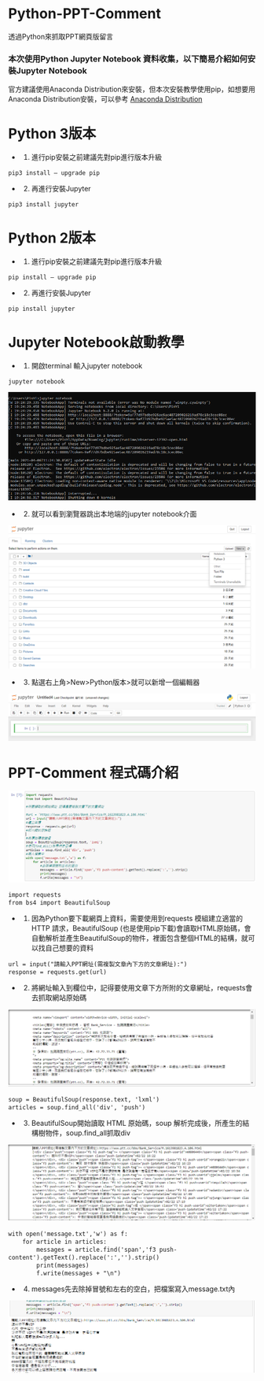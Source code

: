 # Python-PPT-Comment
透過Python來抓取PPT網頁版留言

### 本次使用Python Jupyter Notebook 資料收集，以下簡易介紹如何安裝Jupyter Notebook

官方建議使用Anaconda Distribution來安裝，但本次安裝教學使用pip，如想要用Anaconda Distribution安裝，可以參考
[Anaconda Distribution](https://medium.com/python4u/anaconda%E4%BB%8B%E7%B4%B9%E5%8F%8A%E5%AE%89%E8%A3%9D%E6%95%99%E5%AD%B8-f7dae6454ab6)

# Python 3版本

- 1. 進行pip安裝之前建議先對pip進行版本升級
```terminal
pip3 install — upgrade pip
```
- 2. 再進行安裝Jupyter
```terminal
pip3 install jupyter
``` 

# Python 2版本

- 1. 進行pip安裝之前建議先對pip進行版本升級
```terminal
pip install — upgrade pip
```
- 2. 再進行安裝Jupyter
```terminal
pip install jupyter
``` 

# Jupyter Notebook啟動教學

- 1. 開啟terminal 輸入jupyter notebook
```terminal
jupyter notebook
```

![image](https://raw.githubusercontent.com//880831ian/Python-PPT-Comment/main/images/1.PNG)

- 2. 就可以看到瀏覽器跳出本地端的jupyter notebook介面

![image](https://raw.githubusercontent.com//880831ian/Python-PPT-Comment/main/images/2.PNG)

- 3. 點選右上角>New>Python版本>就可以新增一個編輯器

![image](https://raw.githubusercontent.com//880831ian/Python-PPT-Comment/main/images/3.PNG)

# PPT-Comment 程式碼介紹

![image](https://raw.githubusercontent.com//880831ian/Python-PPT-Comment/main/images/4.PNG)

```terminal
import requests
from bs4 import BeautifulSoup
``` 
- 1. 因為Python要下載網頁上資料，需要使用到requests 模組建立適當的 HTTP 請求，BeautifulSoup (也是使用pip下載)會讀取HTML原始碼，會自動解析並產生BeautifulSoup的物件，裡面包含整個HTML的結構，就可以找自己想要的資料

```terminal
url = input("請輸入PPT網址(需複製文章內下方的文章網址):")
response = requests.get(url)
``` 
- 2. 將網址輸入到欄位中，記得要使用文章下方所附的文章網址，requests會去抓取網站原始碼

![image](https://raw.githubusercontent.com//880831ian/Python-PPT-Comment/main/images/5.PNG)

```terminal
soup = BeautifulSoup(response.text, 'lxml')
articles = soup.find_all('div', 'push')
``` 
- 3. BeautifulSoup開始讀取 HTML 原始碼，soup 解析完成後，所產生的結構樹物件，soup.find_all抓取div

![image](https://raw.githubusercontent.com//880831ian/Python-PPT-Comment/main/images/6.PNG)

```terminal
with open('message.txt','w') as f:
    for article in articles:
        messages = article.find('span','f3 push-content').getText().replace(':','').strip()
        print(messages)
        f.write(messages + "\n")
``` 
- 4. messages先去除掉冒號和左右的空白，把檔案寫入message.txt內

![image](https://raw.githubusercontent.com//880831ian/Python-PPT-Comment/main/images/7.PNG)
